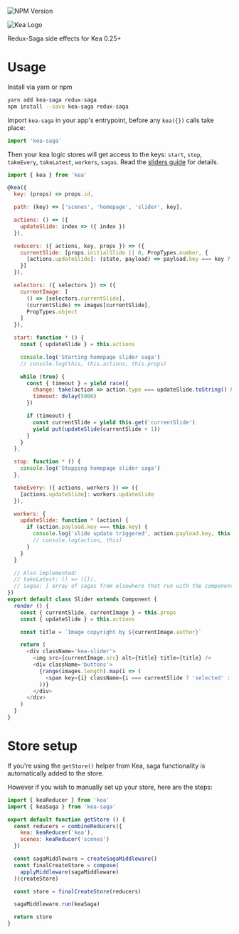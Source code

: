 ![NPM Version](https://img.shields.io/npm/v/kea-saga.svg)

![Kea Logo](https://kea.rocks/img/logo.png)

Redux-Saga side effects for Kea 0.25+

# Usage

Install via yarn or npm

```sh
yarn add kea-saga redux-saga
npm install --save kea-saga redux-saga
```

Import `kea-saga` in your app's entrypoint, before any `kea({})` calls take place:

```js
import 'kea-saga'
```

Then your kea logic stores will get access to the keys: `start`, `stop`, `takeEvery`, `takeLatest`, `workers`, `sagas`.
Read the [sliders guide](https://kea.js.org/guide/sliders) for details.

```js
import { kea } from 'kea'

@kea({
  key: (props) => props.id,

  path: (key) => ['scenes', 'homepage', 'slider', key],

  actions: () => ({
    updateSlide: index => ({ index })
  }),

  reducers: ({ actions, key, props }) => ({
    currentSlide: [props.initialSlide || 0, PropTypes.number, {
      [actions.updateSlide]: (state, payload) => payload.key === key ? payload.index % images.length : state
    }]
  }),

  selectors: ({ selectors }) => ({
    currentImage: [
      () => [selectors.currentSlide],
      (currentSlide) => images[currentSlide],
      PropTypes.object
    ]
  }),

  start: function * () {
    const { updateSlide } = this.actions

    console.log('Starting homepage slider saga')
    // console.log(this, this.actions, this.props)

    while (true) {
      const { timeout } = yield race({
        change: take(action => action.type === updateSlide.toString() && action.payload.key === this.key),
        timeout: delay(5000)
      })

      if (timeout) {
        const currentSlide = yield this.get('currentSlide')
        yield put(updateSlide(currentSlide + 1))
      }
    }
  },

  stop: function * () {
    console.log('Stopping homepage slider saga')
  },

  takeEvery: ({ actions, workers }) => ({
    [actions.updateSlide]: workers.updateSlide
  }),

  workers: {
    updateSlide: function * (action) {
      if (action.payload.key === this.key) {
        console.log('slide update triggered', action.payload.key, this.key, this.props.id)
        // console.log(action, this)
      }
    }
  }

  // Also implemented:
  // takeLatest: () => ({}),
  // sagas: [ array of sagas from elsewhere that run with the component ],
})
export default class Slider extends Component {
  render () {
    const { currentSlide, currentImage } = this.props
    const { updateSlide } = this.actions

    const title = `Image copyright by ${currentImage.author}`

    return (
      <div className='kea-slider'>
        <img src={currentImage.src} alt={title} title={title} />
        <div className='buttons'>
          {range(images.length).map(i => (
            <span key={i} className={i === currentSlide ? 'selected' : ''} onClick={() => updateSlide(i)} />
          ))}
        </div>
      </div>
    )
  }
}
```

# Store setup

If you're using the `getStore()` helper from Kea, saga functionality is automatically added to the store.

However if you wish to manually set up your store, here are the steps:

```js
import { keaReducer } from 'kea'
import { keaSaga } from 'kea-saga'

export default function getStore () {
  const reducers = combineReducers({
    kea: keaReducer('kea'),
    scenes: keaReducer('scenes')
  })

  const sagaMiddleware = createSagaMiddleware()
  const finalCreateStore = compose(
    applyMiddleware(sagaMiddleware)
  )(createStore)

  const store = finalCreateStore(reducers)

  sagaMiddleware.run(keaSaga)

  return store
}
```
